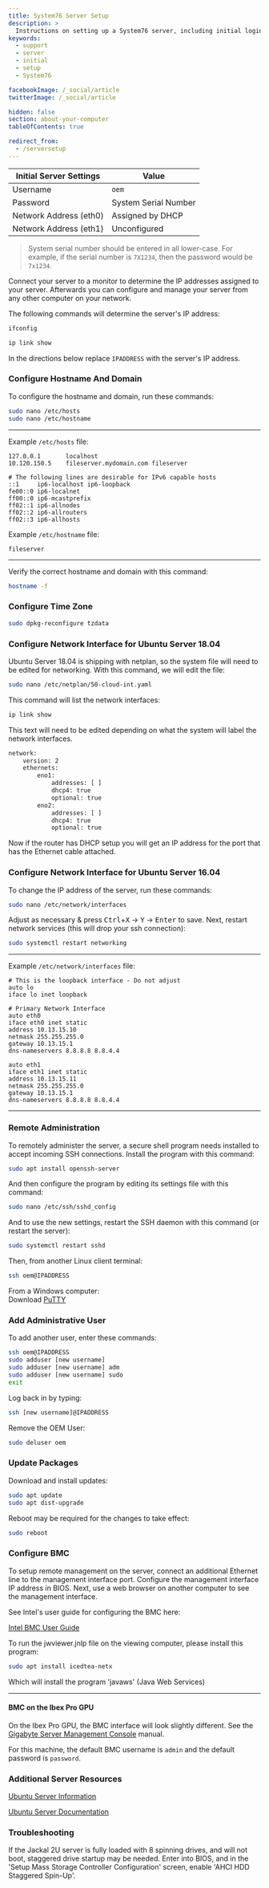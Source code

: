 ```yaml
---
title: System76 Server Setup
description: >
  Instructions on setting up a System76 server, including initial login credentials.
keywords:
  - support
  - server
  - initial
  - setup
  - System76

facebookImage: /_social/article
twitterImage: /_social/article

hidden: false
section: about-your-computer
tableOfContents: true

redirect_from:
  - /serversetup
---
```


**Initial Server Settings** | **Value**
----------------------------|------------------
Username                    | `oem`
Password                    | System Serial Number
Network Address (eth0)      | Assigned by DHCP
Network Address (eth1)      | Unconfigured

> System serial number should be entered in all lower-case. For example, if the serial number is `7X1234`, then the password would be `7x1234`.

Connect your server to a monitor to determine the IP addresses assigned to your server. Afterwards you can configure and manage your server from any other computer on your network.

The following commands will determine the server's IP address:

```bash
ifconfig
```

```bash
ip link show
```

In the directions below replace `IPADDRESS` with the server's IP address.

### Configure Hostname And Domain

To configure the hostname and domain, run these commands:

```bash
sudo nano /etc/hosts
sudo nano /etc/hostname
```

---

Example `/etc/hosts` file:

```
127.0.0.1       localhost  
10.120.150.5    fileserver.mydomain.com fileserver  

# The following lines are desirable for IPv6 capable hosts  
::1     ip6-localhost ip6-loopback  
fe00::0 ip6-localnet  
ff00::0 ip6-mcastprefix  
ff02::1 ip6-allnodes  
ff02::2 ip6-allrouters  
ff02::3 ip6-allhosts  
```

Example `/etc/hostname` file:

```
fileserver
```

---

Verify the correct hostname and domain with this command:

```bash
hostname -f
```

### Configure Time Zone

```bash
sudo dpkg-reconfigure tzdata
```

### Configure Network Interface for Ubuntu Server 18.04

Ubuntu Server 18.04 is shipping with netplan, so the system file will need to be edited for networking. With this command, we will edit the file:

```bash
sudo nano /etc/netplan/50-cloud-int.yaml
```

This command will list the network interfaces:

```bash
ip link show
```

This text will need to be edited depending on what the system will label the network interfaces.

```bash
network:
    version: 2
    ethernets:
        eno1:
            addresses: [ ]
            dhcp4: true
            optional: true
        eno2:
            addresses: [ ]
            dhcp4: true
            optional: true
```

Now if the router has DHCP setup you will get an IP address for the port that has the Ethernet cable attached.

### Configure Network Interface for Ubuntu Server 16.04

To change the IP address of the server, run these commands:

```bash
sudo nano /etc/network/interfaces
```

Adjust as necessary & press <kbd>Ctrl</kbd>+<kbd>X</kbd> → <kbd>Y</kbd> → <kbd>Enter</kbd> to save.  Next, restart network services (this will drop your ssh connection):

```bash
sudo systemctl restart networking
```

---

Example `/etc/network/interfaces` file:

```
# This is the loopback interface - Do not adjust  
auto lo  
iface lo inet loopback  

# Primary Network Interface  
auto eth0  
iface eth0 inet static  
address 10.13.15.10  
netmask 255.255.255.0  
gateway 10.13.15.1  
dns-nameservers 8.8.8.8 8.8.4.4  

auto eth1  
iface eth1 inet static  
address 10.13.15.11  
netmask 255.255.255.0  
gateway 10.13.15.1  
dns-nameservers 8.8.8.8 8.8.4.4  
```

---

### Remote Administration

To remotely administer the server, a secure shell program needs installed to accept incoming SSH connections.  Install the program with this command:

```bash
sudo apt install openssh-server
```

And then configure the program by editing its settings file with this command:

```bash
sudo nano /etc/ssh/sshd_config
```

And to use the new settings, restart the SSH daemon with this command (or restart the server):

```bash
sudo systemctl restart sshd
```

Then, from another Linux client terminal:

```bash
ssh oem@IPADDRESS
```

From a Windows computer:  
Download [PuTTY](http://www.chiark.greenend.org.uk/~sgtatham/putty/download.html)

### Add Administrative User

To add another user, enter these commands:

```bash
ssh oem@IPADDRESS
sudo adduser [new username]
sudo adduser [new username] adm
sudo adduser [new username] sudo
exit
```

Log back in by typing:

```bash
ssh [new username]@IPADDRESS
```

Remove the OEM User:

```bash
sudo deluser oem
```

### Update Packages

Download and install updates:

```bash
sudo apt update
sudo apt dist-upgrade
```

Reboot may be required for the changes to take effect:

```bash
sudo reboot
```

### Configure BMC

To setup remote management on the server, connect an additional Ethernet line to the management interface port.  Configure the management interface IP address in BIOS.  Next, use a web browser on another computer to see the management interface.

See Intel's user guide for configuring the BMC here:

[Intel BMC User Guide](https://www.intel.com/content/dam/support/us/en/documents/server-products/intel-rmm4-ibmc-userguide.pdf)

To run the jwviewer.jnlp file on the viewing computer, please install this program:

```bash
sudo apt install icedtea-netx
```

Which will install the program 'javaws' (Java Web Services)

---

#### BMC on the Ibex Pro GPU

On the Ibex Pro GPU, the BMC interface will look slightly different. See the [Gigabyte Server Management Console](https://download.gigabyte.com/FileList/Manual/server_manual_mgt_console_user_guide_ami_v1.x.pdf) manual.

For this machine, the default BMC username is `admin` and the default password is `password`.

### Additional Server Resources

[Ubuntu Server Information](http://www.ubuntu.com/server)

[Ubuntu Server Documentation](https://help.ubuntu.com/)

### Troubleshooting

If the Jackal 2U server is fully loaded with 8 spinning drives, and will not boot, staggered drive startup may be needed.  Enter into BIOS, and in the 'Setup Mass Storage Controller Configuration' screen, enable 'AHCI HDD Staggered Spin-Up'.
